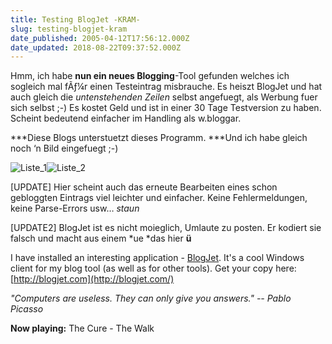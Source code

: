 ```yaml
---
title: Testing BlogJet -KRAM-
slug: testing-blogjet-kram
date_published: 2005-04-12T17:56:12.000Z
date_updated: 2018-08-22T09:37:52.000Z
---
```


Hmm, ich habe **nun ein neues Blogging**-Tool gefunden welches ich sogleich mal fÃƒ¼r einen Testeintrag misbrauche. Es heiszt BlogJet und hat auch gleich die *untenstehenden Zeilen* selbst angefuegt, als Werbung fuer sich selbst ;-) Es kostet Geld und ist in einer 30 Tage Testversion zu haben. Scheint bedeutend einfacher im Handling als w.bloggar.

***Diese Blogs unterstuetzt dieses Programm. ***Und ich habe gleich noch ‘n Bild eingefuegt ;-)

![Liste_1](//picdump.thafaker.de/mitglied.lycos.de/jmblogger/files/liste_1_small.jpg)![Liste_2](//picdump.thafaker.de/mitglied.lycos.de/jmblogger/files/liste_2_small.jpg)

[UPDATE] Hier scheint auch das erneute Bearbeiten eines schon gebloggten Eintrags viel leichter und einfacher. Keine Fehlermeldungen, keine Parse-Errors usw… *staun*

[UPDATE2] BlogJet ist es nicht moieglich, Umlaute zu posten. Er kodiert sie falsch und macht aus einem *ue *das hier **ü**

I have installed an interesting application - [BlogJet](http://blogjet.com/). It's a cool Windows client for my blog tool (as well as for other tools). Get your copy here: [http://blogjet.com](http://blogjet.com/)

*"Computers are useless. They can only give you answers." -- Pablo Picasso*

**Now playing:** The Cure - The Walk
